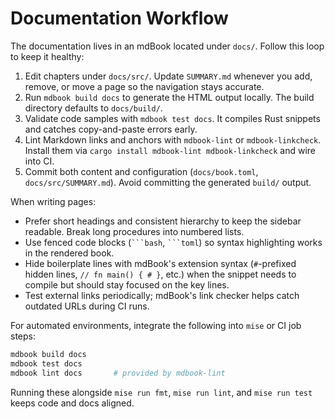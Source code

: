 # Documentation Workflow

The documentation lives in an mdBook located under `docs/`. Follow this loop to keep it healthy:

1. Edit chapters under `docs/src/`. Update `SUMMARY.md` whenever you add, remove, or move a page so the navigation stays accurate.
2. Run `mdbook build docs` to generate the HTML output locally. The build directory defaults to `docs/build/`.
3. Validate code samples with `mdbook test docs`. It compiles Rust snippets and catches copy-and-paste errors early.
4. Lint Markdown links and anchors with `mdbook-lint` or `mdbook-linkcheck`. Install them via `cargo install mdbook-lint mdbook-linkcheck` and wire into CI.
5. Commit both content and configuration (`docs/book.toml`, `docs/src/SUMMARY.md`). Avoid committing the generated `build/` output.

When writing pages:

- Prefer short headings and consistent hierarchy to keep the sidebar readable. Break long procedures into numbered lists.
- Use fenced code blocks (` ```bash `, ` ```toml `) so syntax highlighting works in the rendered book.
- Hide boilerplate lines with mdBook's extension syntax (`#`-prefixed hidden lines, `// fn main() { # }`, etc.) when the snippet needs to compile but should stay focused on the key lines.
- Test external links periodically; mdBook's link checker helps catch outdated URLs during CI runs.

For automated environments, integrate the following into `mise` or CI job steps:

```bash
mdbook build docs
mdbook test docs
mdbook lint docs       # provided by mdbook-lint
```

Running these alongside `mise run fmt`, `mise run lint`, and `mise run test` keeps code and docs aligned.
